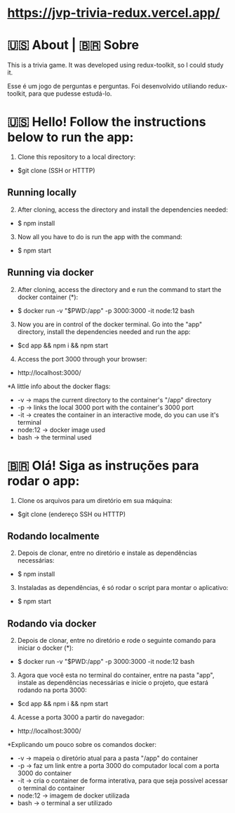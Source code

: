# https://jvp-trivia-redux.vercel.app/

# 🇺🇸 About | 🇧🇷 Sobre

This is a trivia game. It was developed using redux-toolkit, so I could study it.

Esse é um jogo de perguntas e perguntas. Foi desenvolvido utiliando redux-toolkit, para que pudesse estudá-lo.

# 🇺🇸 Hello! Follow the instructions below to run the app:

1. Clone this repository to a local directory:
- $git clone (SSH or HTTTP)

## Running locally

2. After cloning, access the directory and install the dependencies needed:
- $ npm install

3. Now all you have to do is run the app with the command:
- $ npm start

## Running via docker

2. After cloning, access the directory and e run the command to start the docker container (*):
- $ docker run -v "$PWD:/app" -p 3000:3000 -it node:12 bash

3. Now you are in control of the docker terminal. Go into the "app" directory, install the dependencies needed and run the app:
- $cd app && npm i && npm start

4. Access the port 3000 through your browser:
- http://localhost:3000/


*A little info about the docker flags:
- -v -> maps the current directory to the container's "/app" directory
- -p -> links the local 3000 port with the container's 3000 port
- -it -> creates the container in an interactive mode, do you can use it's terminal
- node:12 -> docker image used
- bash -> the terminal used

# 🇧🇷 Olá! Siga as instruções para rodar o app:

1. Clone os arquivos para um diretório em sua máquina:
- $git clone (endereço SSH ou HTTTP)

## Rodando localmente

2. Depois de clonar, entre no diretório e instale as dependências necessárias:
- $ npm install

3. Instaladas as dependências, é só rodar o script para montar o aplicativo:
- $ npm start

## Rodando via docker

2. Depois de clonar, entre no diretório e rode o seguinte comando para iniciar o docker (*):
- $ docker run -v "$PWD:/app" -p 3000:3000 -it node:12 bash

3. Agora que você esta no terminal do container, entre na pasta "app", instale as dependências necessárias e inicie o projeto, que estará rodando na porta 3000:
- $cd app && npm i && npm start

4. Acesse a porta 3000 a partir do navegador:
- http://localhost:3000/


*Explicando um pouco sobre os comandos docker:
- -v -> mapeia o diretório atual para a pasta "/app" do container
- -p -> faz um link entre a porta 3000 do computador local com a porta 3000 do container
- -it -> cria o container de forma interativa, para que seja possível acessar o terminal do container
- node:12 -> imagem de docker utilizada
- bash -> o terminal a ser utilizado
